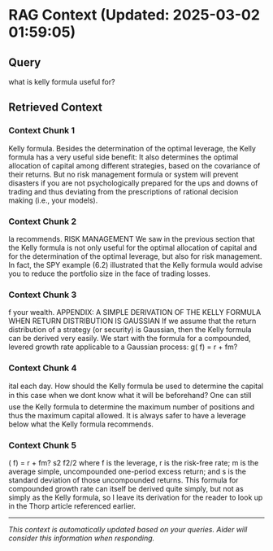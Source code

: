 # RAG Context (Updated: 2025-03-02 01:59:05)

## Query
what is kelly formula useful for?

## Retrieved Context

### Context Chunk 1
Kelly formula. Besides the determination of the optimal leverage, the Kelly formula has a very useful side benefit: It also determines the optimal allocation of capital among different strategies, based on the covariance of their returns. But no risk management formula or system will prevent disasters if you are not psychologically prepared for the ups and downs of trading and thus deviating from the prescriptions of rational decision making (i.e., your models).

### Context Chunk 2
la recommends. RISK MANAGEMENT We saw in the previous section that the Kelly formula is not only useful for the optimal allocation of capital and for the determination of the optimal leverage, but also for risk management. In fact, the SPY example (6.2) illustrated that the Kelly formula would advise you to reduce the portfolio size in the face of trading losses.

### Context Chunk 3
f your wealth. APPENDIX: A SIMPLE DERIVATION OF THE KELLY FORMULA WHEN RETURN DISTRIBUTION IS GAUSSIAN If we assume that the return distribution of a strategy (or security) is Gaussian, then the Kelly formula can be derived very easily. We start with the formula for a compounded, levered growth rate applicable to a Gaussian process: g( f) = r + fm?

### Context Chunk 4
ital each day. How should the Kelly formula be used to determine the capital in this case when we dont know what it will be beforehand? One can still use the Kelly formula to determine the maximum number of positions and thus the maximum capital allowed. It is always safer to have a leverage below what the Kelly formula recommends.

### Context Chunk 5
( f) = r + fm? s2 f2/2 where f is the leverage, r is the risk-free rate; m is the average simple, uncompounded one-period excess return; and s is the standard deviation of those uncompounded returns. This formula for compounded growth rate can itself be derived quite simply, but not as simply as the Kelly formula, so I leave its derivation for the reader to look up in the Thorp article referenced earlier.

---
*This context is automatically updated based on your queries. 
Aider will consider this information when responding.*
